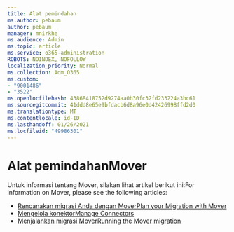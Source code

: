 ```yaml
---
title: Alat pemindahan
ms.author: pebaum
author: pebaum
manager: mnirkhe
ms.audience: Admin
ms.topic: article
ms.service: o365-administration
ROBOTS: NOINDEX, NOFOLLOW
localization_priority: Normal
ms.collection: Adm_O365
ms.custom:
- "9001486"
- "3522"
ms.openlocfilehash: 43868418752d9274aa0b30fc32fd233224a3bc61
ms.sourcegitcommit: 41ddd8e65e9bfdacb6d8a96e0d42426998ffd2d0
ms.translationtype: MT
ms.contentlocale: id-ID
ms.lasthandoff: 01/26/2021
ms.locfileid: "49986301"
---
```

# <a name="mover"></a><span data-ttu-id="bc640-102">Alat pemindahan</span><span class="sxs-lookup"><span data-stu-id="bc640-102">Mover</span></span>

<span data-ttu-id="bc640-103">Untuk informasi tentang Mover, silakan lihat artikel berikut ini:</span><span class="sxs-lookup"><span data-stu-id="bc640-103">For information on Mover, please see the following articles:</span></span>

- [<span data-ttu-id="bc640-104">Rencanakan migrasi Anda dengan Mover</span><span class="sxs-lookup"><span data-stu-id="bc640-104">Plan your Migration with Mover</span></span>](https://docs.microsoft.com/sharepointmigration/mover-plan-migration)
- [<span data-ttu-id="bc640-105">Mengelola konektor</span><span class="sxs-lookup"><span data-stu-id="bc640-105">Manage Connectors</span></span>](https://docs.microsoft.com/sharepointmigration/mover-manage-connectors)
- [<span data-ttu-id="bc640-106">Menjalankan migrasi Mover</span><span class="sxs-lookup"><span data-stu-id="bc640-106">Running the Mover migration</span></span>](https://docs.microsoft.com/sharepointmigration/mover-running-migration)

